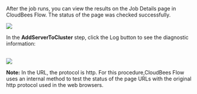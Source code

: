 <p>After the job runs, you can view the results on the Job Details page in CloudBees Flow. The status of the page was checked successfully.</p>

<img src="../../plugins/EC-WebLogic/images/AddServerToCluster/EC-WLSAddServerToClusterStatus3.png" />
<p>In the <b>AddServerToCluster</b> step, click the Log button to see the diagnostic information:</p>
<br />
<img src="../../plugins/EC-WebLogic/images/AddServerToCluster/EC-WLSAddServerToClusterStatus4.png" />
<p>
    <b>Note:</b> In the URL, the protocol is http. For this procedure,CloudBees Flow uses an internal method to test the status of the page URLs with the original http protocol used in the web browsers.
</p>
